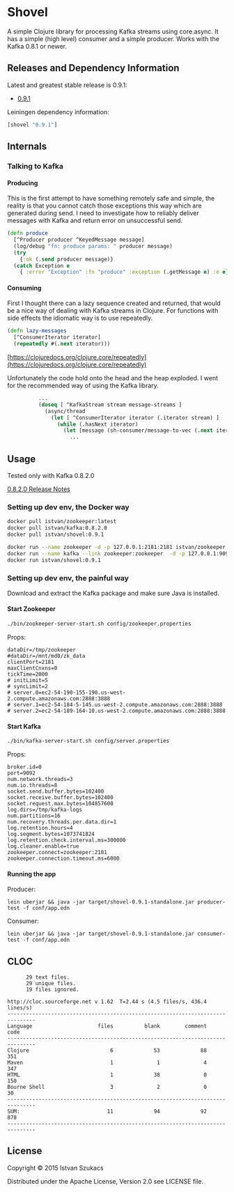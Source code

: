 # Shovel

A simple Clojure library for processing Kafka streams using core.async. It has a simple (high level) consumer
and a simple producer. Works with the Kafka 0.8.1 or newer.

## Releases and Dependency Information

Latest and greatest stable release is 0.9.1:

* [0.9.1](https://github.com/l1x/shovel/tree/0.9.1)

Leiningen dependency information:

```clojure
[shovel "0.9.1"]
```
## Internals

### Talking to Kafka

#### Producing

This is the first attempt to have something remotely safe and simple, the reality is that you cannot catch those exceptions this way which are generated during send. I need to investigate how to reliably deliver messages with Kafka and return error on unsuccessful send.

```Clojure
(defn produce
  [^Producer producer ^KeyedMessage message]
  (log/debug "fn: produce params: " producer message)
  (try
    {:ok (.send producer message)}
  (catch Exception e
    { :error "Exception" :fn "produce" :exception (.getMessage e) :e e})))
```

#### Consuming

First I thought there can a lazy sequence created and returned, that would be a nice way of dealing with Kafka streams in Clojure. For functions with side effects the idiomatic way is to use repeatedly.

```Clojure
(defn lazy-messages
  [^ConsumerIterator iterator]
  (repeatedly #(.next iterator)))
```

[https://clojuredocs.org/clojure.core/repeatedly](https://clojuredocs.org/clojure.core/repeatedly)

Unfortunately the code hold onto the head and the heap exploded. I went for the recommended way of using the Kafka library.

```Clojure
          ...
          (doseq [ ^KafkaStream stream message-streams ]
            (async/thread
              (let [ ^ConsumerIterator iterator (.iterator stream) ]
                (while (.hasNext iterator)
                  (let [message (sh-consumer/message-to-vec (.next iterator))]
                    ...
```


## Usage

Tested only with Kafka 0.8.2.0

[0.8.2.0 Release Notes](https://archive.apache.org/dist/kafka/0.8.2.0/RELEASE_NOTES.html)

### Setting up dev env, the Docker way

```Bash
docker pull istvan/zookeeper:latest
docker pull istvan/kafka:0.8.2.0
docker pull istvan/shovel:0.9.1

docker run --name zookeeper -d -p 127.0.0.1:2181:2181 istvan/zookeeper:latest
docker run --name kafka --link zookeeper:zookeeper  -d -p 127.0.0.1:9092:9092 istvan/kafka:0.8.2.0
docker run istvan/shovel:0.9.1
```

### Setting up dev env, the painful way

Download and extract the Kafka package and make sure Java is installed.

#### Start Zookeeper

```bash
./bin/zookeeper-server-start.sh config/zookeeper.properties
```

Props:

```
dataDir=/tmp/zookeeper
#dataDir=/mnt/md0/zk_data
clientPort=2181
maxClientCnxns=0
tickTime=2000
# initLimit=5
# syncLimit=2
# server.0=ec2-54-190-155-190.us-west-2.compute.amazonaws.com:2888:3888
# server.1=ec2-54-184-5-145.us-west-2.compute.amazonaws.com:2888:3888
# server.2=ec2-54-189-164-10.us-west-2.compute.amazonaws.com:2888:3888
```

#### Start Kafka 

```bash
./bin/kafka-server-start.sh config/server.properties
```

Props:
```
broker.id=0
port=9092
num.network.threads=3
num.io.threads=8
socket.send.buffer.bytes=102400
socket.receive.buffer.bytes=102400
socket.request.max.bytes=104857600
log.dirs=/tmp/kafka-logs
num.partitions=16
num.recovery.threads.per.data.dir=1
log.retention.hours=4
log.segment.bytes=1073741824
log.retention.check.interval.ms=300000
log.cleaner.enable=true
zookeeper.connect=zookeeper:2181
zookeeper.connection.timeout.ms=6000
```

#### Running the app

Producer:

```
lein uberjar && java -jar target/shovel-0.9.1-standalone.jar producer-test -f conf/app.edn
```

Consumer:

```
lein uberjar && java -jar target/shovel-0.9.1-standalone.jar consumer-test -f conf/app.edn
```
## CLOC

```
      29 text files.
      29 unique files.
      19 files ignored.

http://cloc.sourceforge.net v 1.62  T=2.44 s (4.5 files/s, 436.4 lines/s)
-------------------------------------------------------------------------------
Language                     files          blank        comment           code
-------------------------------------------------------------------------------
Clojure                          6             53             88            351
Maven                            1              1              4            347
HTML                             1             38              0            150
Bourne Shell                     3              2              0             30
-------------------------------------------------------------------------------
SUM:                            11             94             92            878
-------------------------------------------------------------------------------
```

## License

Copyright © 2015 Istvan Szukacs 

Distributed under the Apache License, Version 2.0 see LICENSE file.
